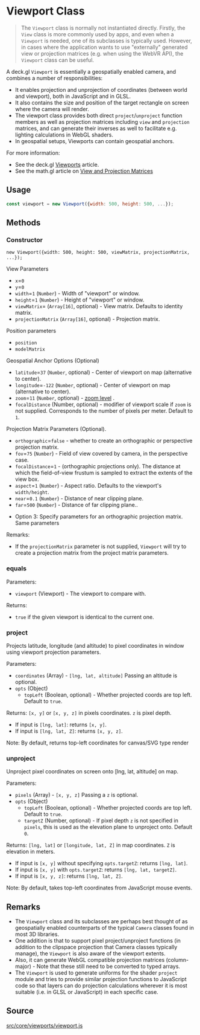 # Viewport Class

> The `Viewport` class is normally not instantiated directly. Firstly, the `View` class is more commonly used by apps, and even when a `Viewport` is needed, one of its subclasses is typically used. However, in cases where the application wants to use "externally" generated view or projection matrices (e.g. when using the WebVR API), the `Viewport` class can be useful.

A deck.gl `Viewport` is essentially a geospatially enabled camera, and combines a number of responsibilities:
* It enables projection and unprojection of coordinates (between world and viewport), both in JavaScript and in GLSL.
* It also contains the size and position of the target rectangle on screen where the camera will render.
* The viewport class provides both direct `project`/`unproject` function members as well as projection matrices including `view` and `projection` matrices, and can generate their inverses as well to facilitate e.g. lighting calculations in WebGL shaders.
* In geospatial setups, Viewports can contain geospatial anchors.

For more information:
* See the deck.gl [Viewports](/docs/advanced/viewports.md) article.
* See the math.gl article on [View and Projection Matrices](https://uber-web.github.io/math.gl/#/documentation/articles/view-and-projection-matrices)


## Usage

```js
const viewport = new Viewport({width: 500, height: 500, ...});
```

## Methods

### Constructor

`new Viewport({width: 500, height: 500, viewMatrix, projectionMatrix, ...});`

View Parameters
* `x`=`0`
* `y`=`0`
* `width`=`1` (`Number`) - Width of "viewport" or window.
* `height`=`1` (`Number`) - Height of "viewport" or window.
* `viewMatrix`= (`Array[16]`, optional) - View matrix. Defaults to identity matrix.
* `projectionMatrix` (`Array[16]`, optional) - Projection matrix.

Position parameters
* `position`
* `modelMatrix`

Geospatial Anchor Options (Optional)
* `latitude`=`37` (`Number`, optional) - Center of viewport on map (alternative to center).
* `longitude`=`-122` (`Number`, optional) - Center of viewport on map (alternative to center).
* `zoom`=`11` (`Number`, optional)  - [zoom level](https://wiki.openstreetmap.org/wiki/Zoom_levels) .
* `focalDistance` (Number, optional) - modifier of viewport scale if `zoom` is not supplied. Corresponds to the number of pixels per meter. Default to `1`.

Projection Matrix Parameters (Optional).
* `orthographic`=`false` - whether to create an orthographic or perspective projection matrix.
* `fov`=`75` (`Number`) - Field of view covered by camera, in the perspective case.
* `focalDistance`=`1` - (orthographic projections only). The distance at which the field-of-view frustum is sampled to extract the extents of the view box.
* `aspect`=`1` (`Number`) - Aspect ratio. Defaults to the viewport's `width/height`.
* `near`=`0.1` (`Number`) - Distance of near clipping plane.
* `far`=`500` (`Number`) - Distance of far clipping plane..
- Option 3: Specify parameters for an orthographic projection matrix. Same parameters


Remarks:
* If the `projectionMatrix` parameter is not supplied, `Viewport` will try to create a projection matrix from the project matrix parameters.


### equals

Parameters:

- `viewport` (Viewport) - The viewport to compare with.

Returns:

- `true` if the given viewport is identical to the current one.


### project

Projects latitude, longitude (and altitude) to pixel coordinates in window using
viewport projection parameters.

Parameters:

  - `coordinates` (Array) - `[lng, lat, altitude]` Passing an altitude is optional.
  - `opts` (Object)
    - `topLeft` (Boolean, optional) - Whether projected coords are top left. Default to `true`.

Returns: `[x, y]` or `[x, y, z]` in pixels coordinates. `z` is pixel depth.
- If input is `[lng, lat]`: returns `[x, y]`.
- If input is `[lng, lat, Z]`: returns `[x, y, z]`.

Note: By default, returns top-left coordinates for canvas/SVG type render


### unproject

Unproject pixel coordinates on screen onto [lng, lat, altitude] on map.

Parameters:

  - `pixels` (Array) - `[x, y, z]` Passing a `z` is optional.
  - `opts` (Object)
    - `topLeft` (Boolean, optional) - Whether projected coords are top left. Default to `true`.
    - `targetZ` (Number, optional) - If pixel depth `z` is not specified in `pixels`, this is used as the elevation plane to unproject onto. Default `0`.

Returns: `[lng, lat]` or `[longitude, lat, Z]` in map coordinates. `Z` is elevation in meters.
- If input is `[x, y]` without specifying `opts.targetZ`: returns `[lng, lat]`.
- If input is `[x, y]` with `opts.targetZ`: returns `[lng, lat, targetZ]`.
- If input is `[x, y, z]`: returns `[lng, lat, Z]`.

Note: By default, takes top-left coordinates from JavaScript mouse events.


## Remarks

* The `Viewport` class and its subclasses are perhaps best thought of as geospatially enabled counterparts of the typical `Camera` classes found in most 3D libraries.
* One addition is that to support pixel project/unproject functions (in addition to the clipspace projection that Camera classes typically manage), the `Viewport` is also aware of the viewport extents.
* Also, it can generate WebGL compatible projection matrices (column-major) - Note that these still need to be converted to typed arrays.
* The `Viewport` is used to generate uniforms for the shader `project` module and tries to provide similar projection functions to JavaScript code so that layers can do projection calculations wherever it is most suitable (i.e. in GLSL or JavaScript) in each specific case.


## Source

[src/core/viewports/viewport.js](https://github.com/uber/deck.gl/blob/5.1-release/src/core/viewports/viewport.js)
